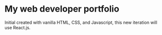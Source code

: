 # My web developer portfolio

Initial created with vanilla HTML, CSS, and Javascript, this new iteration will use React.js.
